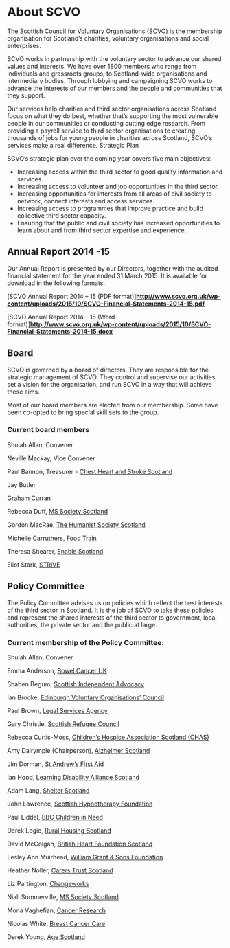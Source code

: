 # About SCVO

The Scottish Council for Voluntary Organisations (SCVO) is the membership organisation for Scotland’s charities, voluntary organisations and social enterprises.

SCVO works in partnership with the voluntary sector to advance our shared values and interests. We have over 1800 members who range from individuals and grassroots groups, to Scotland-wide organisations and intermediary bodies. Through lobbying and campaigning SCVO works to advance the interests of our members and the people and communities that they support.

Our services help charities and third sector organisations across Scotland focus on what they do best, whether that’s supporting the most vulnerable people in our communities or conducting cutting edge research. From providing a payroll service to third sector organisations to creating thousands of jobs for young people in charities across Scotland, SCVO’s services make a real difference.
Strategic Plan

SCVO’s strategic plan over the coming year covers five main objectives:

* Increasing access within the third sector to good quality information and services.
* Increasing access to volunteer and job opportunities in the third sector.
* Increasing opportunities for interests from all areas of civil society to network, connect interests and access services.
* Increasing access to programmes that improve practice and build collective third sector capacity.
* Ensuring that the public and civil society has increased opportunities to learn about and from third sector expertise and experience.

## Annual Report 2014 -15

Our Annual Report is presented by our Directors, together with the audited financial statement for the year ended 31 March 2015. It is available for download in the following formats.

[SCVO Annual Report 2014 – 15 (PDF format)]**http://www.scvo.org.uk/wp-content/uploads/2015/10/SCVO-Financial-Statements-2014-15.pdf**

[SCVO Annual Report 2014 – 15 (Word format)]**http://www.scvo.org.uk/wp-content/uploads/2015/10/SCVO-Financial-Statements-2014-15.docx**

## Board

SCVO is governed by a board of directors. They are responsible for the strategic management of SCVO. They control and supervise our activities, set a vision for the organisation, and run SCVO in a way that will achieve these aims.

Most of our board members are elected from our membership. Some have been co-opted to bring special skill sets to the group.

### Current board members

Shulah Allan, Convener

Neville Mackay, Vice Convener

Paul Bannon, Treasurer - [Chest Heart and Stroke Scotland](http://www.chss.org.uk/)

Jay Butler

Graham Curran

Rebecca Duff, [MS Society Scotland](https://www.mssociety.org.uk/near-me/branches/ms-society-scotland)

Gordon MacRae, [The Humanist Society Scotland](http://www.humanism-scotland.org.uk/)

Michelle Carruthers, [Food Train](http://www.thefoodtrain.co.uk/)

Theresa Shearer, [Enable Scotland](http://www.enable.org.uk/)

Eliot Stark, [STRiVE](http://strive.me.uk/)

## Policy Committee

The Policy Committee advises us on policies which reflect the best interests of the third sector in Scotland. It is the job of SCVO to take these policies and represent the shared interests of the third sector to government, local authorities, the private sector and the public at large.

### Current membership of the Policy Committee:

Shulah Allan, Convener

Emma Anderson, [Bowel Cancer UK](https://www.bowelcanceruk.org.uk/)

Shaben Begum, [Scottish Independent Advocacy](http://www.siaa.org.uk/) 

Ian Brooke, [Edinburgh Voluntary Organisations’ Council](http://www.evoc.org.uk/)

Paul Brown, [Legal Services Agency](http://www.lsa.org.uk/) 

Gary Christie, [Scottish Refugee Council](http://www.scottishrefugeecouncil.org.uk/)

Rebecca Curtis-Moss, [Children’s Hospice Association Scotland (CHAS)](https://www.chas.org.uk/) 

Amy Dalrymple (Chairperson), [Alzheimer Scotland](http://www.alzscot.org/) 

Jim Dorman, [St Andrew’s First Aid](https://www.firstaid.org.uk/)

Ian Hood, [Learning Disability Alliance Scotland](http://www.ldascotland.org/)

Adam Lang, [Shelter Scotland](http://scotland.shelter.org.uk/)

John Lawrence, [Scottish Hypnotherapy Foundation](http://www.scottishtherapy.co.uk/)

Paul Liddel, [BBC Children in Need](http://www.bbc.co.uk/corporate2/childreninneed)

Derek Logie, [Rural Housing Scotland](http://ruralhousingscotland.org/)

David McColgan, [British Heart Foundation Scotland](https://www.bhf.org.uk/get-involved/in-your-area/scotland)

Lesley Ann Muirhead, [William Grant & Sons Foundation](https://www.linkedin.com/company/23883?trk=prof-exp-company-name)

Heather Noller, [Carers Trust Scotland](https://www.carers.org/scotland)

Liz Partington, [Changeworks](http://www.changeworks.org.uk/)

Niall Sommerville, [MS Society Scotland](https://www.mssociety.org.uk/near-me/branches/ms-society-scotland)

Mona Vaghefian, [Cancer Research](http://www.cancerresearchuk.org/)

Nicolas White, [Breast Cancer Care](https://www.breastcancercare.org.uk/)

Derek Young, [Age Scotland](http://www.ageuk.org.uk/scotland/)

